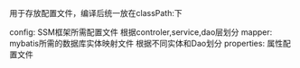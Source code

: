 用于存放配置文件，编译后统一放在classPath:下

config: SSM框架所需配置文件
	根据controler,service,dao层划分
mapper: mybatis所需的数据库实体映射文件
	根据不同实体和Dao划分
properties: 属性配置文件
